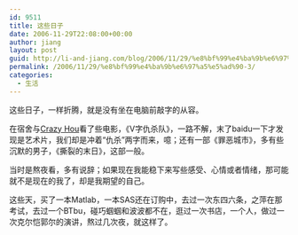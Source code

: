 ```yaml
---
id: 9511
title: 这些日子
date: 2006-11-29T22:08:00+00:00
author: jiang
layout: post
guid: http://li-and-jiang.com/blog/2006/11/29/%e8%bf%99%e4%ba%9b%e6%97%a5%e5%ad%90-3/
permalink: /2006/11/29/%e8%bf%99%e4%ba%9b%e6%97%a5%e5%ad%90-3/
categories:
  - 生活
---
```

这些日子，一样折腾，就是没有坐在电脑前敲字的从容。 

在宿舍与[Crazy Hou](http://leihou.spaces.live.com/)看了些电影，《V字仇杀队》，一路不解，末了baidu一下才发现是艺术片，我们却是冲着“仇杀”两字而来，噫；还有一部《罪恶城市》，多有些沉默的男子，《撕裂的末日》，这部一般。 

当时是熬夜看，多有说辞；如果现在我能稳下来写些感受、心情或者情绪，那可能就不是现在的我了，却是我期望的自己。 

这些天，买了一本Matlab，一本SAS还在订购中，去过一次东四六条，之萍在那考试，去过一个BTbu，碰巧蝈蝈和波波都不在，逛过一次书店，一个人，做过一次克尔恺郭尔的演讲，熬过几次夜，就这样了。